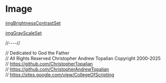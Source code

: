 # Image

[imgBrightnessContrastSet](imgBrightnessContrastSet.js)  

[imgGrayScaleSet](imgGrayScaleSet.js)  

//----//

// Dedicated to God the Father  
// All Rights Reserved Christopher Andrew Topalian Copyright 2000-2025  
// https://github.com/ChristopherTopalian  
// https://github.com/ChristopherAndrewTopalian  
// https://sites.google.com/view/CollegeOfScripting

